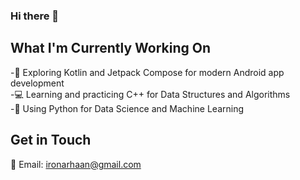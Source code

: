 ### Hi there 👋

## What I'm Currently Working On

-📱 Exploring Kotlin and Jetpack Compose for modern Android app development  
-💻 Learning and practicing C++ for Data Structures and Algorithms  
-🐍 Using Python for Data Science and Machine Learning

## Get in Touch
📧 Email: ironarhaan@gmail.com 

